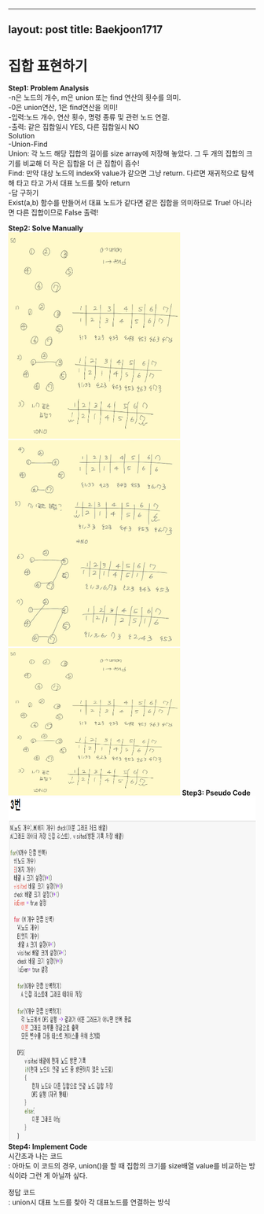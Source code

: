 
---
layout: post
title: Baekjoon1717
---

# 집합 표현하기 #


**Step1: Problem Analysis**<br/>
-n은 노드의 개수, m은 union 또는 find 연산의 횟수를 의미.<br/>
-0은 union연산, 1은 find연산을 의미!<br/>
-입력:노드 개수, 연산 횟수, 명령 종류 및 관련 노드 연결.<br/>
-출력: 같은 집합일시 YES, 다른 집합일시 NO<br/>
Solution<br/>
-Union-Find<br/>
Union: 각 노드 해당 집합의 길이를 size array에 저장해 놓았다. 그 두 개의 집합의 크기를 비교해 더 작은 집합을 더 큰 집합이 흡수!<br/>
Find: 만약 대상 노드의 index와 value가 같으면 그냥 return. 다르면 재귀적으로 탐색해 타고 타고 가서 대표 노드를 찾아 return<br/>
-답 구하기<br/>
Exist(a,b) 함수를 만들어서 대표 노드가 같다면 같은 집합을 의미하므로 True! 아니라면 다른 집합이므로 False 출력!<br/>

**Step2: Solve Manually**<br/>
<img src="/_images/Baek1717_1.jpg" width="350" height="420">
<img src="/_images/Baek1717_2.jpg" width="350" height="420">
<img src="/_images/Baek1717_1.jpg" width="350" height="300">
**Step3: Pseudo Code**<br/>
<img src="/_images/Baek1707_2.png" width="900" height="700">
<br/>
**Step4: Implement Code** <br/> 
시간초과 나는 코드 <br/>
: 아마도 이 코드의 경우, union()을 할 때 집합의 크기를 size배열 value를 비교하는 방식이라 그런 게 아닐까 싶다. <br/>
<script src="https://gist.github.com/growingpenguin/702198bc849d6df042df21a72c20d1d1.js"></script>
정답 코드<br/>
: union시 대표 노드를 찾아 각 대표노드를 연결하는 방식<br/>
<script src="https://gist.github.com/growingpenguin/46cbf4463ff1b6e1ea0b8e60295ba608.js"></script>
